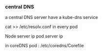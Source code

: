 ### central DNS

a central DNS server have a kube-dns service

cat >> /etc/resolv.conf in every pod 

Node server ip           pod server ip     

in coreDNS pod : /etc/coredns/Corefile

 

